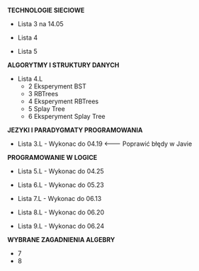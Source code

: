 **TECHNOLOGIE SIECIOWE**

- Lista 3 na 14.05

- Lista 4
- Lista 5 

**ALGORYTMY I STRUKTURY DANYCH**

- Lista 4.L
  - 2 Eksperyment BST
  - 3 RBTrees
  - 4 Eksperyment RBTrees
  - 5 Splay Tree
  - 6 Eksperyment Splay Tree

**JEZYKI I PARADYGMATY PROGRAMOWANIA**

- Lista 3.L - Wykonac do 04.19 <--- Poprawić błędy w Javie

**PROGRAMOWANIE W LOGICE**

- Lista 5.L - Wykonac do 04.25
- Lista 6.L - Wykonac do 05.23

- Lista 7.L - Wykonac do 06.13
- Lista 8.L - Wykonac do 06.20
- Lista 9.L - Wykonac do 06.24

**WYBRANE ZAGADNIENIA ALGEBRY**

- 7
- 8 